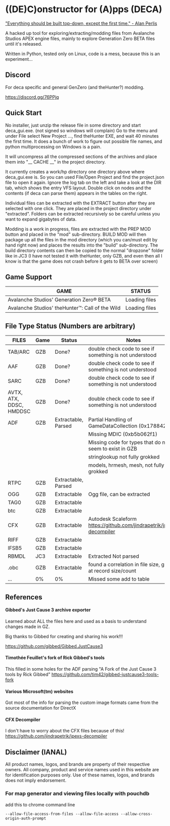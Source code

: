 # ((DE)C)onstructor for (A)pps (DECA)

["Everything should be built top-down, except the first time." - Alan Perlis](http://www.cs.yale.edu/homes/perlis-alan/quotes.html)

A hacked up tool for exploring/extracting/modding files from Avalanche Studios APEX engine files, 
mainly to explore Generation Zero BETA files until it's released.

Written in Python, tested only on Linux, code is a mess, because this is an experiment...

## Discord
For deca specific and general GenZero (and theHunter?) modding.

https://discord.gg/76PPjq

## Quick Start
No installer, just unzip the release file in some directory and start deca_gui.exe. (not signed so windows will complain)
Go to the menu and under File select New Project ..., find theHunter EXE, and wait 40 minutes the first time.
It does a bunch of work to figure out possible file names, and python multiprocessing on Windows is a pain.

It will uncompress all the compressed sections of the archives and place them into "__ CACHE __" in the project 
directory.

It currently creates a work/hp directory one directory above where deca_gui.exe is. So you can used File/Open Project 
and find the project.json file to open it again. Ignore the log tab on the left and take a look at the DIR tab, which 
shows the entry VFS layout. Double click on nodes and the contents (if deca can parse them) appears in the tables on 
the right.

Individual files can be extracted with the EXTRACT button after they are selected with one click. They are placed in 
the project directory under "extracted". Folders can be extracted recursively so be careful unless you want to expand 
gigabytes of data.

Modding is a work in progress, files are extracted with the PREP MOD button and placed in the "mod" sub-directory.
BUILD MOD will then package up all the files in the mod directory (which you can/must edit by hand right now) and 
places the results into the "build" sub-directory. The build directory contents can then be copied to the normal 
"dropzone" folder like in JC3 (I have not tested it with theHunter, only GZB, and even then all I know is that the 
game does not crash before it gets to BETA over screen)

## Game Support
|GAME|STATUS|
|---|---|
|Avalanche Studios' Generation Zero® BETA|Loading files|
|Avalanche Studios' theHunter™: Call of the Wild|Loading files|

## File Type Status (Numbers are arbitrary)
|FILES|Game|Status|Notes|
|-----|------------|-----------|-----|
|TAB/ARC|GZB|Done?| double check code to see if something is not understood |
|AAF| GZB|Done?| double check code to see if something is not understood |
|SARC| GZB|Done?| double check code to see if something is not understood |
|AVTX, ATX, DDSC, HMDDSC| GZB|Done? | double check code to see if something is not understood |
|ADF| GZB | Extractable, Parsed | Partial Handling of GameDataCollection (0x178842fe)|
| |  |  | Missing MDIC (0xb5b062f1) |
| |  |  | Missing code for types that do not seem to exist in GZB |
| |  |  | stringlookup not fully grokked |
| |  |  | models, hrmesh, mesh, not fully grokked |
|RTPC| GZB | Extractable, Parsed |  |
|OGG| GZB| Extractable | Ogg file, can be extracted |
|TAG0| GZB | Extractable |  |
|btc| GZB | Extractable |  |
|CFX| GZB | Extractable | Autodesk Scaleform https://github.com/jindrapetrik/jpexs-decompiler |
|RIFF| GZB | Extractable |  |
|lFSB5| GZB | Extractable |  |
|RBMDL|JC3|Extractable| Extracted Not parsed |
|.obc| GZB | Extractable | found a correlation in file size, guess at record size/count |
|...| 0% | 0% |  Missed some add to table|

## References
#### Gibbed's Just Cause 3 archive exporter
Learned about ALL the files here and used as a basis to understand changes made in GZ.

Big thanks to Gibbed for creating and sharing his work!!!

https://github.com/gibbed/Gibbed.JustCause3

#### Timothée Feuillet's fork of Rick Gibbed's tools
This filled in some holes for the ADF parsing
"A Fork of the Just Cause 3 tools by Rick Gibbed" 
https://github.com/tim42/gibbed-justcause3-tools-fork

#### Various Microsoft(tm) websites
Got most of the info for parsing the custom image formats came from the source documentation for DirectX

#### CFX Decompiler
I don't have to worry about the CFX files because of this!
https://github.com/jindrapetrik/jpexs-decompiler

## Disclaimer (IANAL)
All product names, logos, and brands are property of their respective owners. All company, product and service names used in this website are for identification purposes only. Use of these names, logos, and brands does not imply endorsement.

### For map generator and viewing files locally with pouchdb
add this to chrome command line 
```
--allow-file-access-from-files --allow-file-access --allow-cross-origin-auth-prompt
```
